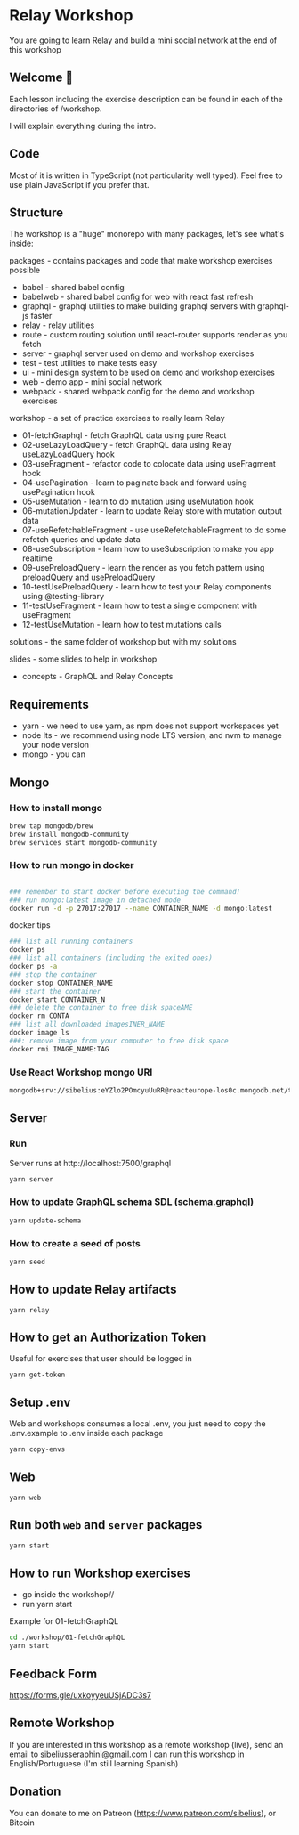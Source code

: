 # Relay Workshop

You are going to learn Relay and build a mini social network at the end of this workshop

## Welcome 👋

Each lesson including the exercise description can be found in each of the directories of /workshop.

I will explain everything during the intro.

## Code

Most of it is written in TypeScript (not particularity well typed). Feel free to use plain JavaScript if you prefer that.

## Structure

The workshop is a "huge" monorepo with many packages, let's see what's inside:

packages - contains packages and code that make workshop exercises possible

- babel - shared babel config
- babelweb - shared babel config for web with react fast refresh
- graphql - graphql utilities to make building graphql servers with graphql-js faster
- relay - relay utilities
- route - custom routing solution until react-router supports render as you fetch
- server - graphql server used on demo and workshop exercises
- test - test utilities to make tests easy
- ui - mini design system to be used on demo and workshop exercises
- web - demo app - mini social network
- webpack - shared webpack config for the demo and workshop exercises

workshop - a set of practice exercises to really learn Relay

- 01-fetchGraphql - fetch GraphQL data using pure React
- 02-useLazyLoadQuery - fetch GraphQL data using Relay useLazyLoadQuery hook
- 03-useFragment - refactor code to colocate data using useFragment hook
- 04-usePagination - learn to paginate back and forward using usePagination hook
- 05-useMutation - learn to do mutation using useMutation hook
- 06-mutationUpdater - learn to update Relay store with mutation output data
- 07-useRefetchableFragment - use useRefetchableFragment to do some refetch queries and update data
- 08-useSubscription - learn how to useSubscription to make you app realtime
- 09-usePreloadQuery - learn the render as you fetch pattern using preloadQuery and usePreloadQuery
- 10-testUsePreloadQuery - learn how to test your Relay components using @testing-library
- 11-testUseFragment - learn how to test a single component with useFragment
- 12-testUseMutation - learn how to test mutations calls

solutions - the same folder of workshop but with my solutions

slides - some slides to help in workshop

- concepts - GraphQL and Relay Concepts

## Requirements

- yarn - we need to use yarn, as npm does not support workspaces yet
- node lts - we recommend using node LTS version, and nvm to manage your node version
- mongo - you can

## Mongo

### How to install mongo

```sh
brew tap mongodb/brew
brew install mongodb-community
brew services start mongodb-community
```

### How to run mongo in docker

```sh

### remember to start docker before executing the command!
### run mongo:latest image in detached mode
docker run -d -p 27017:27017 --name CONTAINER_NAME -d mongo:latest
```

docker tips

```bash
### list all running containers
docker ps
### list all containers (including the exited ones)
docker ps -a
### stop the container
docker stop CONTAINER_NAME
### start the container
docker start CONTAINER_N
### delete the container to free disk spaceAME
docker rm CONTA
### list all downloaded imagesINER_NAME
docker image ls
###: remove image from your computer to free disk space
docker rmi IMAGE_NAME:TAG
```

### Use React Workshop mongo URI

```sh
mongodb+srv://sibelius:eYZlo2POmcyuUuRR@reacteurope-los0c.mongodb.net/test
```

## Server

### Run

Server runs at http://localhost:7500/graphql

```sh
yarn server
```

### How to update GraphQL schema SDL (schema.graphql)

```sh
yarn update-schema
```

### How to create a seed of posts

```sh
yarn seed
```

## How to update Relay artifacts

```
yarn relay
```

## How to get an Authorization Token

Useful for exercises that user should be logged in

```
yarn get-token
```

## Setup .env

Web and workshops consumes a local .env, you just need to copy the .env.example to .env inside each package

```sh
yarn copy-envs
```

## Web

```
yarn web
```

## Run both `web` and `server` packages

```bash
yarn start
```

## How to run Workshop exercises

- go inside the workshop/<exercise>/
- run yarn start

Example for 01-fetchGraphQL

```bash
cd ./workshop/01-fetchGraphQL
yarn start
```

## Feedback Form

https://forms.gle/uxkoyyeuUSjADC3s7

## Remote Workshop

If you are interested in this workshop as a remote workshop (live), send an email to sibeliusseraphini@gmail.com
I can run this workshop in English/Portuguese (I'm still learning Spanish)

## Donation

You can donate to me on Patreon (https://www.patreon.com/sibelius), or Bitcoin
